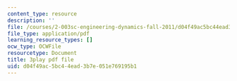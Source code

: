 ```yaml
---
content_type: resource
description: ''
file: /courses/2-003sc-engineering-dynamics-fall-2011/d04f49ac5bc44ead3b7e051e769195b1_QHTJK0v404U.pdf
file_type: application/pdf
learning_resource_types: []
ocw_type: OCWFile
resourcetype: Document
title: 3play pdf file
uid: d04f49ac-5bc4-4ead-3b7e-051e769195b1
---
```

